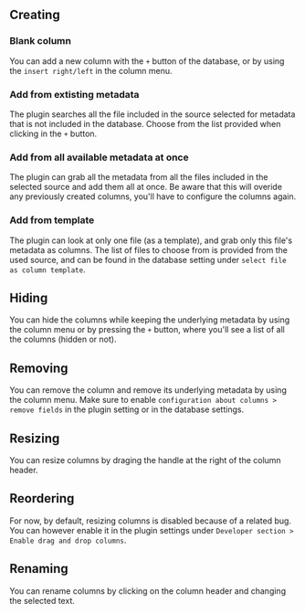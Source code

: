 ## Creating
### Blank column
You can add a new column with the `+` button of the database, or by using the `insert right/left` in the column menu.
### Add from extisting metadata
The plugin searches all the file included in the source selected for metadata that is not included in the database. Choose from the list provided when clicking in the `+` button.
### Add from all available metadata at once
The plugin can grab all the metadata from all the files included in the selected source and add them all at once. 
Be aware that this will overide any previously created columns, you'll have to configure the columns again.
### Add from template
The plugin can look at only one file (as a template), and grab only this file's metadata as columns. The list of files to choose from is provided from the used source, and can be found in the database setting under `select file as column template`.
## Hiding
You can hide the columns while keeping the underlying metadata by using the column menu or by pressing the `+` button, where you'll see a list of all the columns (hidden or not).
## Removing
You can remove the column and remove its underlying metadata by using the column menu. Make sure to enable `configuration about columns > remove fields` in the plugin setting or in the database settings.
## Resizing
You can resize columns by draging the handle at the right of the column header.
## Reordering
For now, by default, resizing columns is disabled because of a related bug. You can however enable it in the plugin settings under `Developer section > Enable drag and drop columns`.
## Renaming
You can rename columns by clicking on the column header and changing the selected text.